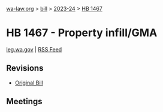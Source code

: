 [wa-law.org](/) > [bill](/bill/) > [2023-24](/bill/2023-24/) > [HB 1467](/bill/2023-24/hb/1467/)

# HB 1467 - Property infill/GMA
[leg.wa.gov](https://app.leg.wa.gov/billsummary?BillNumber=1467&Year=2023&Initiative=false) | [RSS Feed](./rss.xml)

## Revisions
* [Original Bill](1/)

## Meetings